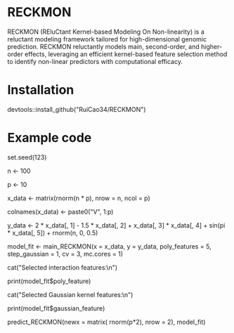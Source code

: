 # RECKMON
RECKMON (REluCtant Kernel-based Modeling On Non-linearity) is a reluctant modeling framework tailored for high-dimensional genomic prediction. RECKMON reluctantly models main, second-order, and higher-order effects, leveraging an efficient kernel-based feature selection method to identify non-linear predictors with computational efficacy. 


# Installation
devtools::install_github("RuiCao34/RECKMON")

# Example code

set.seed(123)

n <- 100

p <- 10

x_data <- matrix(rnorm(n * p), nrow = n, ncol = p)

colnames(x_data) <- paste0("V", 1:p)

y_data <- 2 * x_data[, 1] - 1.5 * x_data[, 2] + x_data[, 3] * x_data[, 4] + sin(pi * x_data[, 5]) + rnorm(n, 0, 0.5)                          

model_fit <- main_RECKMON(x = x_data, y = y_data, poly_features = 5, step_gaussian = 1, cv = 3, mc.cores = 1)

cat("Selected interaction features:\n")

print(model_fit$poly_feature)

cat("Selected Gaussian kernel features:\n")

print(model_fit$gaussian_feature)

predict_RECKMON(newx = matrix( rnorm(p*2), nrow = 2), model_fit)
